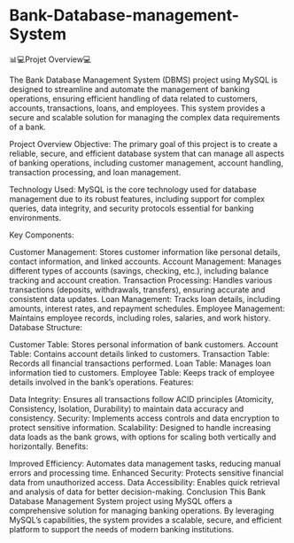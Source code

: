 # Bank-Database-management-System
📊💻Projet Overview💻

The Bank Database Management System (DBMS) project using MySQL is designed to streamline and automate the management of banking operations, ensuring efficient handling of data related to customers, accounts, transactions, loans, and employees. This system provides a secure and scalable solution for managing the complex data requirements of a bank.

Project Overview
Objective: The primary goal of this project is to create a reliable, secure, and efficient database system that can manage all aspects of banking operations, including customer management, account handling, transaction processing, and loan management.

Technology Used: MySQL is the core technology used for database management due to its robust features, including support for complex queries, data integrity, and security protocols essential for banking environments.

Key Components:

Customer Management: Stores customer information like personal details, contact information, and linked accounts.
Account Management: Manages different types of accounts (savings, checking, etc.), including balance tracking and account creation.
Transaction Processing: Handles various transactions (deposits, withdrawals, transfers), ensuring accurate and consistent data updates.
Loan Management: Tracks loan details, including amounts, interest rates, and repayment schedules.
Employee Management: Maintains employee records, including roles, salaries, and work history.
Database Structure:

Customer Table: Stores personal information of bank customers.
Account Table: Contains account details linked to customers.
Transaction Table: Records all financial transactions performed.
Loan Table: Manages loan information tied to customers.
Employee Table: Keeps track of employee details involved in the bank’s operations.
Features:

Data Integrity: Ensures all transactions follow ACID principles (Atomicity, Consistency, Isolation, Durability) to maintain data accuracy and consistency.
Security: Implements access controls and data encryption to protect sensitive information.
Scalability: Designed to handle increasing data loads as the bank grows, with options for scaling both vertically and horizontally.
Benefits:

Improved Efficiency: Automates data management tasks, reducing manual errors and processing time.
Enhanced Security: Protects sensitive financial data from unauthorized access.
Data Accessibility: Enables quick retrieval and analysis of data for better decision-making.
Conclusion
This Bank Database Management System project using MySQL offers a comprehensive solution for managing banking operations. By leveraging MySQL’s capabilities, the system provides a scalable, secure, and efficient platform to support the needs of modern banking institutions.














